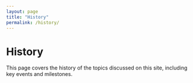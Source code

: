 ```yaml
---
layout: page
title: "History"
permalink: /history/
---
```


# History

This page covers the history of the topics discussed on this site, including key events and milestones.
